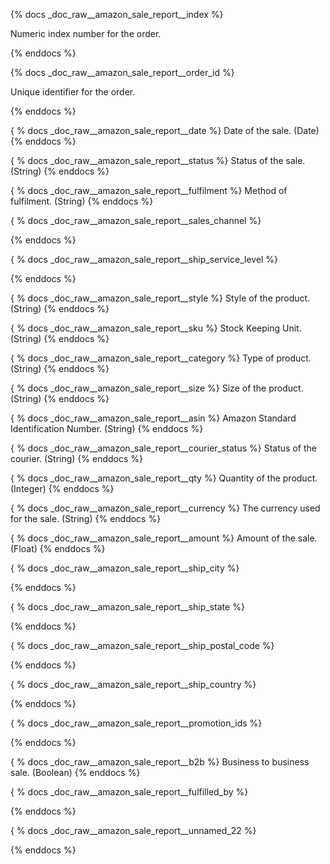 {% docs _doc_raw__amazon_sale_report__index %}

Numeric index number for the order.

{% enddocs %}

{% docs _doc_raw__amazon_sale_report__order_id %}

Unique identifier for the order.

{% enddocs %}

{ % docs _doc_raw__amazon_sale_report__date %}
Date of the sale. (Date)
{% enddocs %}

{ % docs _doc_raw__amazon_sale_report__status %}
Status of the sale. (String)
{% enddocs %}

{ % docs _doc_raw__amazon_sale_report__fulfilment %}
Method of fulfilment. (String)
{% enddocs %}

{ % docs _doc_raw__amazon_sale_report__sales_channel %}

{% enddocs %}

{ % docs _doc_raw__amazon_sale_report__ship_service_level %}

{% enddocs %}

{ % docs _doc_raw__amazon_sale_report__style %}
Style of the product. (String)
{% enddocs %}

{ % docs _doc_raw__amazon_sale_report__sku %}
Stock Keeping Unit. (String)
{% enddocs %}

{ % docs _doc_raw__amazon_sale_report__category %}
Type of product. (String)
{% enddocs %}

{ % docs _doc_raw__amazon_sale_report__size %}
Size of the product. (String)
{% enddocs %}

{ % docs _doc_raw__amazon_sale_report__asin %}
Amazon Standard Identification Number. (String)
{% enddocs %}

{ % docs _doc_raw__amazon_sale_report__courier_status %}
Status of the courier. (String)
{% enddocs %}

{ % docs _doc_raw__amazon_sale_report__qty %}
Quantity of the product. (Integer)
{% enddocs %}

{ % docs _doc_raw__amazon_sale_report__currency %}
The currency used for the sale. (String)
{% enddocs %}

{ % docs _doc_raw__amazon_sale_report__amount %}
Amount of the sale. (Float)
{% enddocs %}

{ % docs _doc_raw__amazon_sale_report__ship_city %}

{% enddocs %}

{ % docs _doc_raw__amazon_sale_report__ship_state %}

{% enddocs %}

{ % docs _doc_raw__amazon_sale_report__ship_postal_code %}

{% enddocs %}

{ % docs _doc_raw__amazon_sale_report__ship_country %}

{% enddocs %}

{ % docs _doc_raw__amazon_sale_report__promotion_ids %}

{% enddocs %}

{ % docs _doc_raw__amazon_sale_report__b2b %}
Business to business sale. (Boolean)
{% enddocs %}

{ % docs _doc_raw__amazon_sale_report__fulfilled_by %}

{% enddocs %}

{ % docs _doc_raw__amazon_sale_report__unnamed_22 %}

{% enddocs %}
